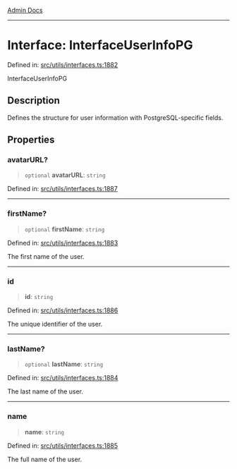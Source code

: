 [Admin Docs](/)

***

# Interface: InterfaceUserInfoPG

Defined in: [src/utils/interfaces.ts:1882](https://github.com/PalisadoesFoundation/talawa-admin/blob/main/src/utils/interfaces.ts#L1882)

InterfaceUserInfoPG

## Description

Defines the structure for user information with PostgreSQL-specific fields.

## Properties

### avatarURL?

> `optional` **avatarURL**: `string`

Defined in: [src/utils/interfaces.ts:1887](https://github.com/PalisadoesFoundation/talawa-admin/blob/main/src/utils/interfaces.ts#L1887)

***

### firstName?

> `optional` **firstName**: `string`

Defined in: [src/utils/interfaces.ts:1883](https://github.com/PalisadoesFoundation/talawa-admin/blob/main/src/utils/interfaces.ts#L1883)

The first name of the user.

***

### id

> **id**: `string`

Defined in: [src/utils/interfaces.ts:1886](https://github.com/PalisadoesFoundation/talawa-admin/blob/main/src/utils/interfaces.ts#L1886)

The unique identifier of the user.

***

### lastName?

> `optional` **lastName**: `string`

Defined in: [src/utils/interfaces.ts:1884](https://github.com/PalisadoesFoundation/talawa-admin/blob/main/src/utils/interfaces.ts#L1884)

The last name of the user.

***

### name

> **name**: `string`

Defined in: [src/utils/interfaces.ts:1885](https://github.com/PalisadoesFoundation/talawa-admin/blob/main/src/utils/interfaces.ts#L1885)

The full name of the user.
